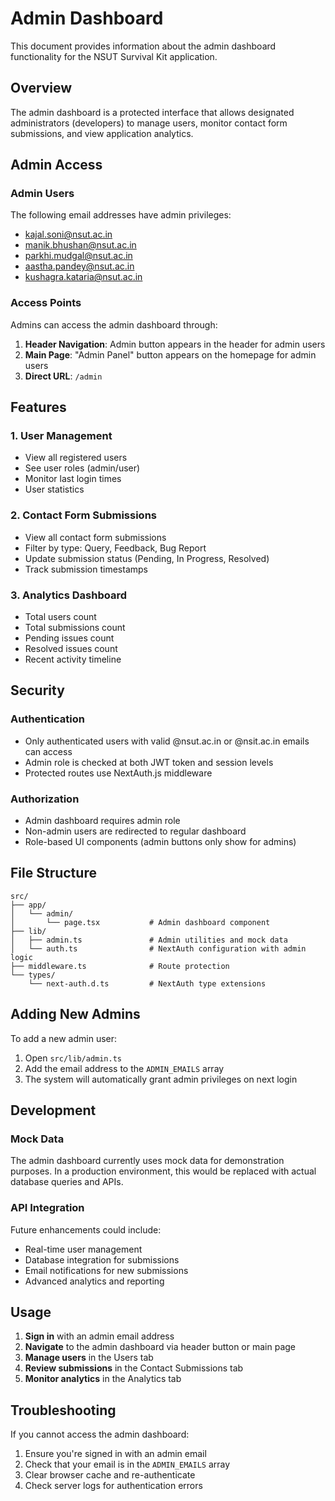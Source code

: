 # Admin Dashboard

This document provides information about the admin dashboard functionality for the NSUT Survival Kit application.

## Overview

The admin dashboard is a protected interface that allows designated administrators (developers) to manage users, monitor contact form submissions, and view application analytics.

## Admin Access

### Admin Users
The following email addresses have admin privileges:
- kajal.soni@nsut.ac.in
- manik.bhushan@nsut.ac.in
- parkhi.mudgal@nsut.ac.in
- aastha.pandey@nsut.ac.in
- kushagra.kataria@nsut.ac.in

### Access Points
Admins can access the admin dashboard through:
1. **Header Navigation**: Admin button appears in the header for admin users
2. **Main Page**: "Admin Panel" button appears on the homepage for admin users
3. **Direct URL**: `/admin`

## Features

### 1. User Management
- View all registered users
- See user roles (admin/user)
- Monitor last login times
- User statistics

### 2. Contact Form Submissions
- View all contact form submissions
- Filter by type: Query, Feedback, Bug Report
- Update submission status (Pending, In Progress, Resolved)
- Track submission timestamps

### 3. Analytics Dashboard
- Total users count
- Total submissions count
- Pending issues count
- Resolved issues count
- Recent activity timeline

## Security

### Authentication
- Only authenticated users with valid @nsut.ac.in or @nsit.ac.in emails can access
- Admin role is checked at both JWT token and session levels
- Protected routes use NextAuth.js middleware

### Authorization
- Admin dashboard requires admin role
- Non-admin users are redirected to regular dashboard
- Role-based UI components (admin buttons only show for admins)

## File Structure

```
src/
├── app/
│   └── admin/
│       └── page.tsx           # Admin dashboard component
├── lib/
│   ├── admin.ts               # Admin utilities and mock data
│   └── auth.ts                # NextAuth configuration with admin logic
├── middleware.ts              # Route protection
└── types/
    └── next-auth.d.ts         # NextAuth type extensions
```

## Adding New Admins

To add a new admin user:
1. Open `src/lib/admin.ts`
2. Add the email address to the `ADMIN_EMAILS` array
3. The system will automatically grant admin privileges on next login

## Development

### Mock Data
The admin dashboard currently uses mock data for demonstration purposes. In a production environment, this would be replaced with actual database queries and APIs.

### API Integration
Future enhancements could include:
- Real-time user management
- Database integration for submissions
- Email notifications for new submissions
- Advanced analytics and reporting

## Usage

1. **Sign in** with an admin email address
2. **Navigate** to the admin dashboard via header button or main page
3. **Manage users** in the Users tab
4. **Review submissions** in the Contact Submissions tab
5. **Monitor analytics** in the Analytics tab

## Troubleshooting

If you cannot access the admin dashboard:
1. Ensure you're signed in with an admin email
2. Check that your email is in the `ADMIN_EMAILS` array
3. Clear browser cache and re-authenticate
4. Check server logs for authentication errors
